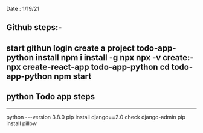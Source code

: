 Date : 1/19/21

Github steps:-
---------------------------------------------------------------------------------------------------------------
start githun login
create a project todo-app-python
install npm i install -g npx
npx -v
create:- npx create-react-app todo-app-python
cd todo-app-python
npm start
---------------------------------------------------------------------------------------------------------------
python Todo app steps
---------------------------------------------------------------------------------------------------------------
---------------------------------------------------------------------------------------------------------------

python ---version 3.8.0
pip install django==2.0
check django-admin
pip install pillow


